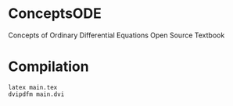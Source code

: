# ConceptsODE
Concepts of Ordinary Differential Equations Open Source Textbook

# Compilation

    latex main.tex
    dvipdfm main.dvi
